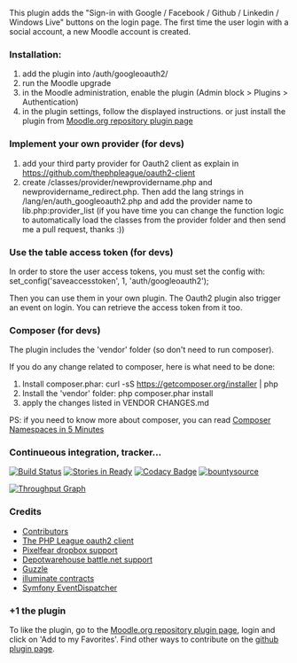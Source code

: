 
This plugin adds the "Sign-in with Google / Facebook / Github / Linkedin / Windows Live" buttons on the login page. The first time the user login with a social account, a new Moodle account is created.

### Installation:
1. add the plugin into /auth/googleoauth2/
2. run the Moodle upgrade
3. in the Moodle administration, enable the plugin (Admin block > Plugins > Authentication)
4. in the plugin settings, follow the displayed instructions.
or just install the plugin from [Moodle.org repository plugin page](https://moodle.org/plugins/view/auth_googleoauth2)

### Implement your own provider (for devs)
1. add your third party provider for Oauth2 client as explain in https://github.com/thephpleague/oauth2-client
2. create /classes/provider/newprovidername.php and newprovidername_redirect.php. Then add the lang strings in /lang/en/auth_googleoauth2.php
and add the provider name to lib.php:provider_list (if you have time you can change the function logic to automatically load the classes from the provider folder
and then send me a pull request, thanks :))

### Use the table access token (for devs)
In order to store the user access tokens, you must set the config with:
set_config('saveaccesstoken', 1, 'auth/googleoauth2');

Then you can use them in your own plugin. The Oauth2 plugin also trigger an event on login.
You can retrieve the access token from it too.

### Composer (for devs)
The plugin includes the 'vendor' folder (so don't need to run composer).

If you do any change related to composer, here is what need to be done:
1. Install composer.phar: curl -sS https://getcomposer.org/installer | php
2. Install the 'vendor' folder: php composer.phar install
3. apply the changes listed in VENDOR CHANGES.md

PS: if you need to know more about composer, you can read [Composer Namespaces in 5 Minutes](https://jtreminio.com/2012/10/composer-namespaces-in-5-minutes/)

### Continueous integration, tracker...
[![Build Status](https://travis-ci.org/mouneyrac/moodle-auth_googleoauth2.svg?branch=master)](https://travis-ci.org/mouneyrac/moodle-auth_googleoauth2)
[![Stories in Ready](https://badge.waffle.io/mouneyrac/moodle-auth_googleoauth2.png?label=ready&title=Ready)](https://waffle.io/mouneyrac/moodle-auth_googleoauth2)
[![Codacy Badge](https://www.codacy.com/project/badge/84928dc4c553414786735ba745e57c93)](https://www.codacy.com/app/jerome/moodle-auth_googleoauth2)
[![bountysource](https://api.bountysource.com/badge/team?team_id=49212&style=raised)](https://www.bountysource.com/teams/oauth2-authentication-plugin-for-moodle/backers)

[![Throughput Graph](https://graphs.waffle.io/mouneyrac/moodle-auth_googleoauth2/throughput.svg)](https://waffle.io/mouneyrac/moodle-auth_googleoauth2/metrics)

### Credits
* [Contributors](https://github.com/mouneyrac/auth_googleoauth2/graphs/contributors)
* [The PHP League oauth2 client](https://github.com/thephpleague/oauth2-client)
* [Pixelfear dropbox support](https://github.com/pixelfear/oauth2-dropbox)
* [Depotwarehouse battle.net support](https://github.com/tpavlek/oauth2-bnet)
* [Guzzle](http://docs.guzzlephp.org/en/latest/)
* [illuminate contracts](https://github.com/illuminate/contracts)
* [Symfony EventDispatcher](http://symfony.com/)

### +1 the plugin
To like the plugin, go to the [Moodle.org repository plugin page](https://moodle.org/plugins/view/auth_googleoauth2), login and click on 'Add to my Favorites'. Find other ways to contribute on the [github plugin page](http://mouneyrac.github.io/moodle-auth_googleoauth2/).

